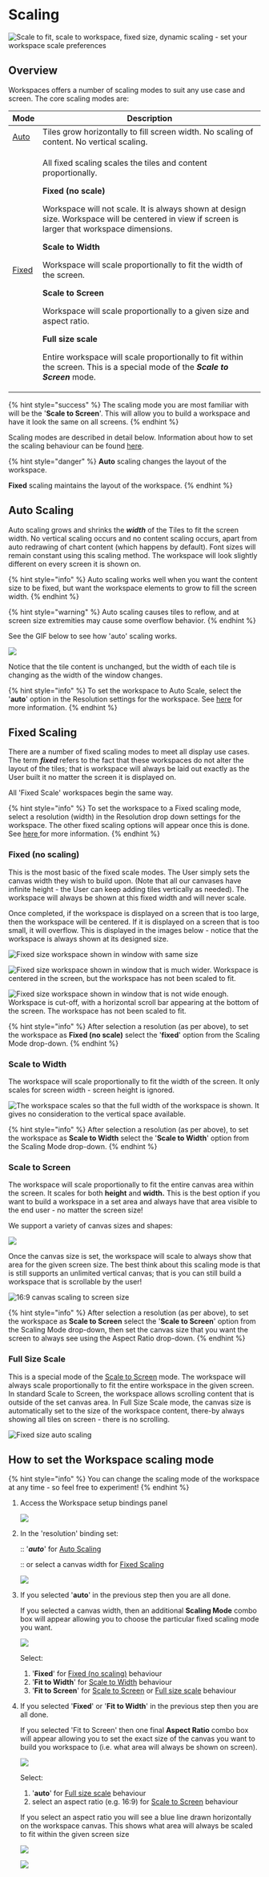 # Scaling

![Scale to fit, scale to workspace, fixed size, dynamic scaling - set your workspace scale preferences](<../.gitbook/assets/image (47) (1) (1).png>)

## Overview

Workspaces offers a number of scaling modes to suit any use case and screen. The core scaling modes are:

| Mode                              | Description                                                                                                                                                                                                                                                                                                                                                                                                                                                                                                                                                                                                                                                                                                                                         |
| --------------------------------- | --------------------------------------------------------------------------------------------------------------------------------------------------------------------------------------------------------------------------------------------------------------------------------------------------------------------------------------------------------------------------------------------------------------------------------------------------------------------------------------------------------------------------------------------------------------------------------------------------------------------------------------------------------------------------------------------------------------------------------------------------- |
| [Auto](scaling.md#auto-scaling)   | Tiles grow horizontally to fill screen width. No scaling of content. No vertical scaling.                                                                                                                                                                                                                                                                                                                                                                                                                                                                                                                                                                                                                                                           |
| [Fixed](scaling.md#fixed-scaling) | <p>All fixed scaling scales the tiles and content proportionally.</p><p><strong></strong></p><p><strong>Fixed (no scale)</strong></p><p>Workspace will not scale. It is always shown at design size. Workspace will be centered in view if screen is larger that workspace dimensions.</p><p></p><p><strong>Scale to Width</strong></p><p>Workspace will scale proportionally to fit the width of the screen. </p><p></p><p><strong>Scale to Screen</strong></p><p>Workspace will scale proportionally to a given size and aspect ratio.</p><p></p><p><strong>Full size scale</strong></p><p>Entire workspace will scale proportionally to fit within the screen. This is a special mode of the <em><strong>Scale to Screen</strong></em> mode.</p> |

{% hint style="success" %}
The scaling mode you are most familiar with will be the '**Scale to Screen**'. This will allow you to build a workspace and have it look the same on all screens.
{% endhint %}

Scaling modes are described in detail below. Information about how to set the scaling behaviour can be found [here](scaling.md#how-to-set-the-workspace-scaling-mode).&#x20;

{% hint style="danger" %}
**Auto** scaling changes the layout of the workspace.

**Fixed** scaling maintains the layout of the workspace.
{% endhint %}

## Auto Scaling

Auto scaling grows and shrinks the _**width**_ of the Tiles to fit the screen width. No vertical scaling occurs and no content scaling occurs, apart from auto redrawing of chart content (which happens by default). Font sizes will remain constant using this scaling method. The workspace will look slightly different on every screen it is shown on.

{% hint style="info" %}
Auto scaling works well when you want the content size to be fixed, but want the workspace elements to grow to fill the screen width.
{% endhint %}

{% hint style="warning" %}
Auto scaling causes tiles to reflow, and at screen size extremities may cause some overflow behavior.&#x20;
{% endhint %}

See the GIF below to see how 'auto' scaling works.

![](../.gitbook/assets/scaling\_auto.webp)

Notice that the tile content is unchanged, but the width of each tile is changing as the width of the window changes.

{% hint style="info" %}
To set the workspace to Auto Scale, select the '**auto**' option in the Resolution settings for the workspace. See [here](scaling.md#undefined) for more information.
{% endhint %}

## Fixed Scaling

There are a number of fixed scaling modes to meet all display use cases. The term _**fixed**_ refers to the fact that these workspaces do not alter the layout of the tiles; that is workspace will always be laid out exactly as the User built it no matter the screen it is displayed on.&#x20;

All 'Fixed Scale' workspaces begin the same way.

{% hint style="info" %}
To set the workspace to a Fixed scaling mode, select a resolution (width) in the Resolution drop down settings for the workspace. The other fixed scaling options will appear once this is done. See [here ](scaling.md#undefined)for more information.
{% endhint %}

### Fixed (no scaling)

This is the most basic of the fixed scale modes. The User simply sets the canvas width they wish to build upon. (Note that all our canvases have infinite height - the User can keep adding tiles vertically as needed). The workspace will always be shown at this fixed width and will never scale.

Once completed, if the workspace is displayed on a screen that is too large, then the workspace will be centered. If it is displayed on a screen that is too small, it will overflow. This is displayed in the images below - notice that the workspace is always shown at its designed size.

![Fixed size workspace shown in window with same size](<../.gitbook/assets/image (34).png>)

![Fixed size workspace shown in window that is much wider. Workspace is centered in the screen, but the workspace has not been scaled to fit.](<../.gitbook/assets/image (36).png>)

![Fixed size workspace shown in window that is not wide enough. Workspace is cut-off, with a horizontal scroll bar appearing at the bottom of the screen. The workspace has not been scaled to fit.](<../.gitbook/assets/image (47) (1).png>)

{% hint style="info" %}
After selection a resolution (as per above), to set the workspace as **Fixed (no scale)** select the '**fixed**' option from the Scaling Mode drop-down.
{% endhint %}

### Scale to Width

The workspace will scale proportionally to fit the width of the screen. It only scales for screen width - screen height is ignored.

![The workspace scales so that the full width of the workspace is shown. It gives no consideration to the vertical space available. ](../.gitbook/assets/scaling\_width.webp)

{% hint style="info" %}
After selection a resolution (as per above), to set the workspace as **Scale to Width** select the '**Scale to Width**' option from the Scaling Mode drop-down.
{% endhint %}

### Scale to Screen

The workspace will scale proportionally to fit the entire canvas area within the screen. It scales for both **height** and **width.** This is the best option if you want to build a workspace in a set area and always have that area visible to the end user - no matter the screen size!

We support a variety of canvas sizes and shapes:

![](<../.gitbook/assets/image (43).png>)

Once the canvas size is set, the workspace will scale to always show that area for the given screen size. The best think about this scaling mode is that is still supports an unlimited vertical canvas; that is you can still build a workspace that is scrollable by the user!

![16:9 canvas scaling to screen size](../.gitbook/assets/scaling\_screen.webp)

{% hint style="info" %}
After selection a resolution (as per above), to set the workspace as **Scale to Screen** select the '**Scale to Screen**' option from the Scaling Mode drop-down, then set the canvas size that you want the screen to always see using the Aspect Ratio drop-down.
{% endhint %}

### Full Size Scale

This is a special mode of the [Scale to Screen](scaling.md#scale-to-screen) mode. The workspace will always scale proportionally to fit the entire workspace in the given screen. In standard Scale to Screen, the workspace allows scrolling content that is outside of the set canvas area. In Full Size Scale mode, the canvas size is automatically set to the size of the workspace content, there-by always showing all tiles on screen - there is no scrolling.

![Fixed size auto scaling](../.gitbook/assets/scaling\_screen\_auto.webp)

## How to set the Workspace scaling mode

{% hint style="info" %}
You can change the scaling mode of the workspace at any time - so feel free to experiment!
{% endhint %}

1.  Access the Workspace setup bindings panel

    ![](<../.gitbook/assets/image (41).png>)


2.  In the 'resolution' binding set:

    :: '_**auto**_' for [Auto Scaling](scaling.md#auto-scaling)

    :: or select a canvas width for [Fixed Scaling](scaling.md#fixed-scaling)

    ![](<../.gitbook/assets/image (40).png>)


3.  If you selected '**auto**' in the previous step then you are all done.

    If you selected a canvas width, then an additional **Scaling Mode** combo box will appear allowing you to choose the particular fixed scaling mode you want.

    ![](<../.gitbook/assets/image (48).png>)



    Select:

    1. '**Fixed**' for [Fixed (no scaling)](scaling.md#fixed-no-scaling) behaviour
    2. '**Fit to Width**' for [Scale to Width](scaling.md#scale-to-width) behaviour
    3.  '**Fit to Screen**' for [Scale to Screen](scaling.md#scale-to-screen) or [Full size scale](scaling.md#full-size-scale) behaviour


4.  If you selected '**Fixed**' or '**Fit to Width**' in the previous step then you are all done.

    If you selected 'Fit to Screen' then one final **Aspect Ratio** combo box will appear allowing you to set the exact size of the canvas you want to build you workspace to (i.e. what area will always be shown on screen).

    ![](<../.gitbook/assets/image (47).png>)



    Select:

    1. '**auto**' for [Full size scale](scaling.md#full-size-scale) behaviour
    2. select an aspect ratio (e.g. 16:9) for [Scale to Screen](scaling.md#scale-to-screen) behaviour



    If you select an aspect ratio you will see a blue line drawn horizontally on the workspace canvas. This shows what area will always be scaled to fit within the given screen size

    ![](<../.gitbook/assets/image (42).png>)

    ![](<../.gitbook/assets/image (50).png>)



